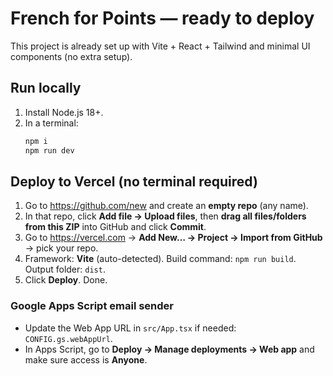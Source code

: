 # French for Points — ready to deploy

This project is already set up with Vite + React + Tailwind and minimal UI components (no extra setup).

## Run locally
1. Install Node.js 18+.
2. In a terminal:
   ```bash
   npm i
   npm run dev
   ```

## Deploy to Vercel (no terminal required)
1. Go to https://github.com/new and create an **empty repo** (any name).
2. In that repo, click **Add file → Upload files**, then **drag all files/folders from this ZIP** into GitHub and click **Commit**.
3. Go to https://vercel.com → **Add New… → Project → Import from GitHub** → pick your repo.
4. Framework: **Vite** (auto-detected). Build command: `npm run build`. Output folder: `dist`.
5. Click **Deploy**. Done.

### Google Apps Script email sender
- Update the Web App URL in `src/App.tsx` if needed: `CONFIG.gs.webAppUrl`.
- In Apps Script, go to **Deploy → Manage deployments → Web app** and make sure access is **Anyone**.

